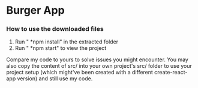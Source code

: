# Burger App 

### How to use the downloaded files

1) Run " *npm install" in the extracted folder
2) Run " *npm start" to view the project

Compare my code to yours to solve issues you might encounter. You may also copy the content of src/ into your own project's src/ folder to use your project setup (which might've been created with a different create-react-app version) and still use my code.
